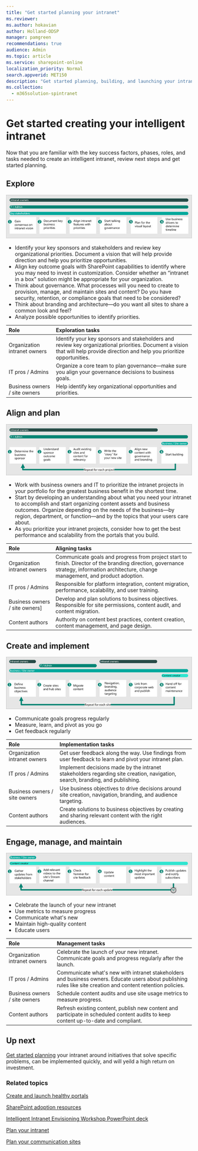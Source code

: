 ```yaml
---
title: "Get started planning your intranet"
ms.reviewer: 
ms.author: hokavian
author: Holland-ODSP
manager: pamgreen
recommendations: true
audience: Admin
ms.topic: article
ms.service: sharepoint-online
localization_priority: Normal
search.appverid: MET150
description: "Get started planning, building, and launching your intranet"
ms.collection: 
  - m365solution-spintranet
---
```


# Get started creating your intelligent intranet

Now that you are familiar with the key success factors, phases, roles, and tasks needed to create an intelligent intranet, review next steps and get started planning.

## Explore

![Image of the exploration process for creating an intranet](media/IntranetEnvision.png)

- Identify your key sponsors and stakeholders and review key organizational priorities. Document a vision that will help provide direction and help you prioritize opportunities.
- Align key outcome goals with SharePoint capabilities to identify where you may need to invest in customization. Consider whether an “intranet in a box” solution might be appropriate for your organization.
- Think about governance. What processes will you need to create to provision, manage, and maintain sites and content? Do you have security, retention, or compliance goals that need to be considered?
- Think about branding and architecture—do you want all sites to share a common look and feel?
- Analyze possible opportunities to identify priorities.

| Role                 |Exploration tasks            |                 
| :------------------- | :------------------- |
|Organization intranet owners| Identify your key sponsors and stakeholders and review key organizational priorities. Document a vision that will help provide direction and help you prioritize opportunities.| 
|IT pros / Admins| Organize a core team to plan governance—make sure you align your governance decisions to business goals.| 
|Business owners / site owners| Help identify key organizational opportunities and priorities.|

## Align and plan

![Image of the planning process for creating an intranet](media/IntranetPlan.png)

- Work with business owners and IT to prioritize the intranet projects in your portfolio for the greatest business benefit in the shortest time.
- Start by developing an understanding about what you need your intranet to accomplish and start organizing content assets and business outcomes. Organize depending on the needs of the business—by region, department, or function—and by the topics that your users care about.
- As you prioritize your intranet projects, consider how to get the best performance and scalability from the portals that you build.

| Role                 |Aligning tasks           |                
| :------------------- | :------------------- |
|Organization intranet owners| Communicate goals and progress from project start to finish. Director of the branding direction, governance strategy, information architecture, change management, and product adoption.| 
|IT pros / Admins| Responsible for platform integration, content migration, performance, scalability, and user training. | 
|Business owners / site owners]| Develop and plan solutions to business objectives. Responsible for site permissions, content audit, and content migration. | 
| Content authors| Authority on content best practices, content creation, content management, and page design.|

## Create and implement

![Image of the building process for creating an intranet](media/IntranetBuild.png)

- Communicate goals progress regularly
- Measure, learn, and pivot as you go
- Get feedback regularly

| Role                 |Implementation tasks           |                
| :------------------- | :------------------- |
|Organization intranet owners | Get user feedback along the way. Use findings from user feedback to learn and pivot your intranet plan. | 
|IT pros / Admins| Implement decisions made by the intranet stakeholders regarding site creation, navigation, search, branding, and publishing. | 
|Business owners / site owners|  Use business objectives to drive decisions around site creation, navigation, branding, and audience targeting. | 
|Content authors| Create solutions to business objectives by creating and sharing relevant content with the right audiences. |

## Engage, manage, and maintain

![Image of the managing process for an intranet](media/IntranetManage.png)

- Celebrate the launch of your new intranet
- Use metrics to measure progress
- Communicate what's new
- Maintain high-quality content
- Educate users

| Role                 |Management tasks          |             
| :------------------- | :------------------- |
| Organization intranet owners | Celebrate the launch of your new intranet. Communicate goals and progress regularly after the launch. | 
| IT pros / Admins|Communicate what's new with intranet stakeholders and business owners. Educate users about publishing rules like site creation and content retention policies.|
| Business owners / site owners | Schedule content audits and use site usage metrics to measure progress. | 
| Content authors|Refresh existing content, publish new content and participate in scheduled content audits to keep content up-to-date and compliant.|

## Up next

[Get started planning](plan-intranet.md) your intranet around initiatives that solve specific problems, can be implemented quickly, and will yeild a high return on investment. 


### Related topics

[Create and launch healthy portals](/sharepoint/portal-health)

[SharePoint adoption resources](https://resources.techcommunity.microsoft.com/resources/sharepoint-adoption/#tips-campaign)

[Intelligent Intranet Envisioning Workshop PowerPoint deck](https://resources.techcommunity.microsoft.com/link/sharepoint-envisioning-workshop-concept/)

[Plan your intranet](./plan-intranet.md)

[Plan your communication sites](https://support.office.com/article/plan-your-sharepoint-site-get-started-35d9adfe-d5cc-462f-a63a-bae7f2529182?ui=en-US&rs=en-US&ad=US)

